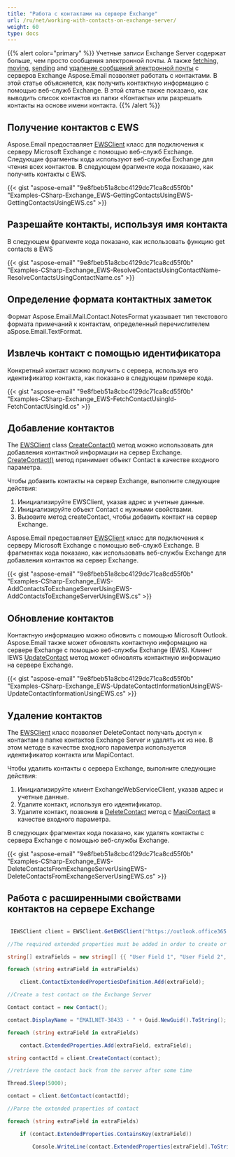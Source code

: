 ```yaml
---
title: "Работа с контактами на сервере Exchange"
url: /ru/net/working-with-contacts-on-exchange-server/
weight: 60
type: docs
---
```



{{% alert color="primary" %}} Учетные записи Exchange Server содержат больше, чем просто сообщения электронной почты. А также [fetching](https://docs.aspose.com/email/ru/net/working-with-exchange-mailbox-and-messages/#fetch-messages-from-an-exchange-server-mailbox), [moving](https://docs.aspose.com/email/ru/net/working-with-exchange-mailbox-and-messages/#moving-messages), [sending](https://docs.aspose.com/email/ru/net/working-with-exchange-mailbox-and-messages/#sending-email-messages) and [удаление сообщений электронной почты](https://docs.aspose.com/email/ru/net/working-with-exchange-mailbox-and-messages/#deleting-messages) с серверов Exchange Aspose.Email позволяет работать с контактами. В этой статье объясняется, как получить контактную информацию с помощью веб-служб Exchange. В этой статье также показано, как выводить список контактов из папки «Контакты» или разрешать контакты на основе имени контакта. {{% /alert %}}

## **Получение контактов с EWS**

Aspose.Email предоставляет [EWSClient](https://reference.aspose.com/email/net/aspose.email.clients.exchange.webservice/ewsclient/) класс для подключения к серверу Microsoft Exchange с помощью веб-служб Exchange. Следующие фрагменты кода используют веб-службы Exchange для чтения всех контактов. В следующем фрагменте кода показано, как получить контакты с EWS.

{{< gist "aspose-email" "9e8fbeb51a8cbc4129dc71ca8cd55f0b" "Examples-CSharp-Exchange_EWS-GettingContactsUsingEWS-GettingContactsUsingEWS.cs" >}}

## **Разрешайте контакты, используя имя контакта**

В следующем фрагменте кода показано, как использовать функцию get contacts в EWS

{{< gist "aspose-email" "9e8fbeb51a8cbc4129dc71ca8cd55f0b" "Examples-CSharp-Exchange_EWS-ResolveContactsUsingContactName-ResolveContactsUsingContactName.cs" >}}

## **Определение формата контактных заметок**

Формат Aspose.Email.Mail.Contact.NotesFormat указывает тип текстового формата примечаний к контактам, определенный перечислителем aSpose.Email.TextFormat.

## **Извлечь контакт с помощью идентификатора**

Конкретный контакт можно получить с сервера, используя его идентификатор контакта, как показано в следующем примере кода.

{{< gist "aspose-email" "9e8fbeb51a8cbc4129dc71ca8cd55f0b" "Examples-CSharp-Exchange_EWS-FetchContactUsingId-FetchContactUsingId.cs" >}}

## **Добавление контактов**

The [EWSClient](https://reference.aspose.com/email/net/aspose.email.clients.exchange.webservice/ewsclient/#ewsclient-class) class [CreateContact()](https://reference.aspose.com/email/net/aspose.email.clients.exchange.webservice/iewsclient/createcontact/) метод можно использовать для добавления контактной информации на сервер Exchange. [CreateContact()](https://reference.aspose.com/email/net/aspose.email.clients.exchange.webservice/iewsclient/createcontact/) метод принимает объект Contact в качестве входного параметра.

Чтобы добавить контакты на сервер Exchange, выполните следующие действия:

1. Инициализируйте EWSClient, указав адрес и учетные данные.
1. Инициализируйте объект Contact с нужными свойствами.
1. Вызовите метод createContact, чтобы добавить контакт на сервер Exchange.

Aspose.Email предоставляет [EWSClient](https://reference.aspose.com/email/net/aspose.email.clients.exchange.webservice/ewsclient/#ewsclient-class) класс для подключения к серверу Microsoft Exchange с помощью веб-служб Exchange. В фрагментах кода показано, как использовать веб-службы Exchange для добавления контактов на сервер Exchange.

{{< gist "aspose-email" "9e8fbeb51a8cbc4129dc71ca8cd55f0b" "Examples-CSharp-Exchange_EWS-AddContactsToExchangeServerUsingEWS-AddContactsToExchangeServerUsingEWS.cs" >}}

## **Обновление контактов**

Контактную информацию можно обновить с помощью Microsoft Outlook. Aspose.Email также может обновлять контактную информацию на сервере Exchange с помощью веб-службы Exchange (EWS). Клиент IEWS [UpdateContact](https://reference.aspose.com/email/net/aspose.email.clients.exchange.webservice/iewsclient/updatecontact/) метод может обновлять контактную информацию на сервере Exchange.

{{< gist "aspose-email" "9e8fbeb51a8cbc4129dc71ca8cd55f0b" "Examples-CSharp-Exchange_EWS-UpdateContactInformationUsingEWS-UpdateContactInformationUsingEWS.cs" >}}

## **Удаление контактов**

The [EWSClient](https://reference.aspose.com/email/net/aspose.email.clients.exchange.webservice/ewsclient/) класс позволяет DeleteContact получать доступ к контактам в папке контактов Exchange Server и удалять их из нее. В этом методе в качестве входного параметра используется идентификатор контакта или MapiContact.

Чтобы удалить контакты с сервера Exchange, выполните следующие действия:

1. Инициализируйте клиент ExchangeWebServiceClient, указав адрес и учетные данные.
1. Удалите контакт, используя его идентификатор.
1. Удалите контакт, позвонив в [DeleteContact](https://reference.aspose.com/email/net/aspose.email.clients.exchange.dav/exchangeclient/deletecontact/) метод с [MapiContact](https://reference.aspose.com/email/net/aspose.email.mapi/mapicontact/mapicontact/) в качестве входного параметра.

В следующих фрагментах кода показано, как удалять контакты с сервера Exchange с помощью веб-службы Exchange.

{{< gist "aspose-email" "9e8fbeb51a8cbc4129dc71ca8cd55f0b" "Examples-CSharp-Exchange_EWS-DeleteContactsFromExchangeServerUsingEWS-DeleteContactsFromExchangeServerUsingEWS.cs" >}}

## **Работа с расширенными свойствами контактов на сервере Exchange**

``` cs

 IEWSClient client = EWSClient.GetEWSClient("https://outlook.office365.com/ews/exchange.asmx", "testUser", "pwd", "domain");

//The required extended properties must be added in order to create or read them from the Exchange Server

string[] extraFields = new string[] {{ "User Field 1", "User Field 2", "User Field 3", "User Field 4" }};

foreach (string extraField in extraFields)

    client.ContactExtendedPropertiesDefinition.Add(extraField);

//Create a test contact on the Exchange Server

Contact contact = new Contact();

contact.DisplayName = "EMAILNET-38433 - " + Guid.NewGuid().ToString();

foreach (string extraField in extraFields)

    contact.ExtendedProperties.Add(extraField, extraField);

string contactId = client.CreateContact(contact);

//retrieve the contact back from the server after some time

Thread.Sleep(5000);

contact = client.GetContact(contactId);

//Parse the extended properties of contact

foreach (string extraField in extraFields)

    if (contact.ExtendedProperties.ContainsKey(extraField))

        Console.WriteLine(contact.ExtendedProperties[extraField].ToString());

```
